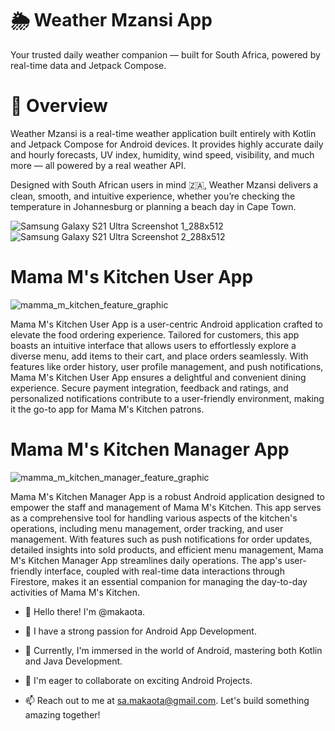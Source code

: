 # 🌦️ Weather Mzansi App

Your trusted daily weather companion — built for South Africa, powered by real-time data and Jetpack Compose.

# 📱 Overview
Weather Mzansi is a real-time weather application built entirely with Kotlin and Jetpack Compose for Android devices.
It provides highly accurate daily and hourly forecasts, UV index, humidity, wind speed, visibility, and much more — all powered by a real weather API.

Designed with South African users in mind 🇿🇦, Weather Mzansi delivers a clean, smooth, and intuitive experience, whether you’re checking the temperature in Johannesburg or planning a beach day in Cape Town.

![Samsung Galaxy S21 Ultra Screenshot 1_288x512](https://github.com/user-attachments/assets/0bb1ddf3-60fe-4ac5-b3d4-f304e71d6cd9)
![Samsung Galaxy S21 Ultra Screenshot 2_288x512](https://github.com/user-attachments/assets/41db39ff-281c-4097-8df9-ccb9a57859a6)

# Mama M's Kitchen User App

![mamma_m_kitchen_feature_graphic](https://github.com/makaota/makaota/assets/74915165/701cfcb8-e17b-4e5b-831e-2343d1bcb736)

Mama M's Kitchen User App is a user-centric Android application crafted to elevate the food ordering experience. Tailored for customers, this app boasts an intuitive
interface that allows users to effortlessly explore a diverse menu, add items to their cart, and place orders seamlessly. With features like order history, user profile
management, and push notifications, Mama M's Kitchen User App ensures a delightful and convenient dining experience. Secure payment integration, feedback and ratings, and
personalized notifications contribute to a user-friendly environment, making it the go-to app for Mama M's Kitchen patrons.


# Mama M's Kitchen Manager App

![mamma_m_kitchen_manager_feature_graphic](https://github.com/makaota/makaota/assets/74915165/4d1f6bbe-af9f-436d-8e11-a9c9d6f2691b)

Mama M's Kitchen Manager App is a robust Android application designed to empower the staff and management of Mama M's Kitchen. This app serves as a comprehensive tool for
handling various aspects of the kitchen's operations, including menu management, order tracking, and user management. With features such as push notifications for order
updates, detailed insights into sold products, and efficient menu management, Mama M's Kitchen Manager App streamlines daily operations. The app's user-friendly interface,
coupled with real-time data interactions through Firestore, makes it an essential companion for managing the day-to-day activities of Mama M's Kitchen.


- 👋 Hello there! I'm @makaota.

- 👀 I have a strong passion for Android App Development.

- 🌱 Currently, I'm immersed in the world of Android, mastering both Kotlin and Java Development.

- 💞️ I'm eager to collaborate on exciting Android Projects.

- 📫 Reach out to me at sa.makaota@gmail.com. Let's build something amazing together!

<!---
makaota/makaota is a ✨ special ✨ repository because its `README.md` (this file) appears on your GitHub profile.
You can click the Preview link to take a look at your changes.
--->
